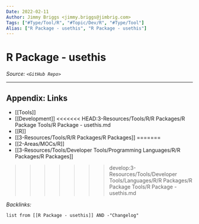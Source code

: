 ```yaml
---
Date: 2022-02-11
Author: Jimmy Briggs <jimmy.briggs@jimbrig.com>
Tags: ["#Type/Tool/R", "#Topic/Dev/R", "#Type/Tool"]
Alias: ["R Package - usethis", "R Package - usethis"]
---
```


# R Package - usethis

*Source: `<GitHub Repo>`*

***

## Appendix: Links

- [[Tools]]
- [[Development]]
<<<<<<< HEAD:3-Resources/Tools/R/R Packages/R Package Tools/R Package - usethis.md
- [[R]]
- [[3-Resources/Tools/R/R Packages/R Packages]]
=======
- [[2-Areas/MOCs/R]]
- [[3-Resources/Tools/Developer Tools/Programming Languages/R/R Packages/R Packages]]
>>>>>>> develop:3-Resources/Tools/Developer Tools/Languages/R/R Packages/R Package Tools/R Package - usethis.md


*Backlinks:*

```dataview
list from [[R Package - usethis]] AND -"Changelog"
```